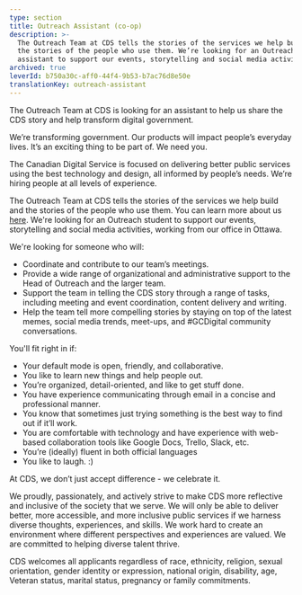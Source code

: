 ```yaml
---
type: section
title: Outreach Assistant (co-op)
description: >-
  The Outreach Team at CDS tells the stories of the services we help build and
  the stories of the people who use them. We’re looking for an Outreach
  assistant to support our events, storytelling and social media activities. 
archived: true
leverId: b750a30c-aff0-44f4-9b53-b7ac76d8e50e
translationKey: outreach-assistant
---
```

The Outreach Team at CDS is looking for an assistant to help us share the CDS story and help transform digital government. 

We’re transforming government. Our products will impact people’s everyday lives. It’s an exciting thing to be part of. We need you. 

The Canadian Digital Service is focused on delivering better public services using the best technology and design, all informed by people’s needs. We’re hiring people at all levels of experience.

The Outreach Team at CDS tells the stories of the services we help build and the stories of the people who use them. You can learn more about us [here](https://digital.canada.ca/). We're looking for an Outreach student to support our events, storytelling and social media activities, working from our office in Ottawa.

We're looking for someone who will:

* Coordinate and contribute to our team’s meetings.
* Provide a wide range of organizational and administrative support to the Head of Outreach and the larger team.
* Support the team in telling the CDS story through a range of tasks, including meeting and event coordination, content delivery and writing.
* Help the team tell more compelling stories by staying on top of the latest memes, social media trends, meet-ups, and #GCDigital community conversations.

You'll fit right in if:

* Your default mode is open, friendly, and collaborative.
* You like to learn new things and help people out.
* You’re organized, detail-oriented, and like to get stuff done.
* You have experience communicating through email in a concise and professional manner.
* You know that sometimes just trying something is the best way to find out if it’ll work.
* You are comfortable with technology and have experience with web-based collaboration tools like Google Docs, Trello, Slack, etc.
* You’re (ideally) fluent in both official languages
* You like to laugh. :)

At CDS, we don’t just accept difference - we celebrate it.

We proudly, passionately, and actively strive to make CDS more reflective and inclusive of the society that we serve. We will only be able to deliver better, more accessible, and more inclusive public services if we harness diverse thoughts, experiences, and skills. We work hard to create an environment where different perspectives and experiences are valued. We are committed to helping diverse talent thrive. 

CDS welcomes all applicants regardless of race, ethnicity, religion, sexual orientation, gender identity or expression, national origin, disability, age, Veteran status, marital status, pregnancy or family commitments.
